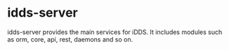idds-server
====

idds-server provides the main services for iDDS.
It includes modules such as orm, core, api, rest, daemons and so on.
